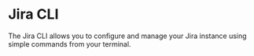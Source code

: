 # Jira CLI

The Jira CLI allows you to configure and manage your Jira instance using simple commands from your terminal.
